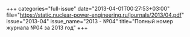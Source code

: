 +++
categories="full-issue"
date="2013-04-01T00:27:53+03:00"
file="https://static.nuclear-power-engineering.ru/journals/2013/04.pdf"
issue="2013-04"
issue_name="2013 - №04"
title="Полный номер журнала №04 за 2013 год"
+++